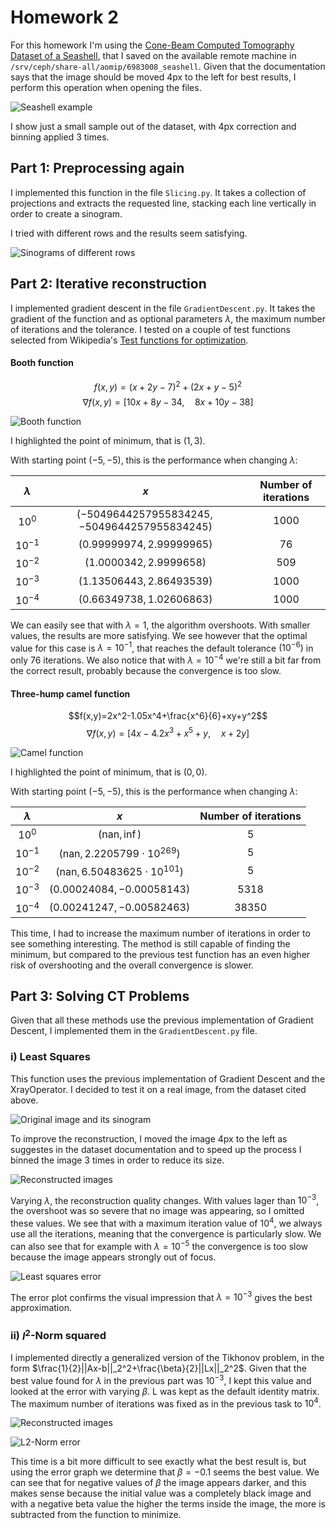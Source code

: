 # Homework 2

For this homework I'm using the [Cone-Beam Computed Tomography Dataset of a Seashell](https://zenodo.org/record/6983008), that I saved on the available remote machine in `/srv/ceph/share-all/aomip/6983008_seashell`. Given that the documentation says that the image should be moved 4px to the left for best results, I perform this operation when opening the files.

![Seashell example](seashell.png "Seashell example")

I show just a small sample out of the dataset, with 4px correction and binning applied 3 times.

## Part 1: Preprocessing again

I implemented this function in the file `Slicing.py`. It takes a collection of projections and extracts the requested line, stacking each line vertically in order to create a sinogram.

I tried with different rows and the results seem satisfying.

![Sinograms of different rows](sinogram.png "Sinograms of different rows")

## Part 2: Iterative reconstruction

I implemented gradient descent in the file `GradientDescent.py`. It takes the gradient of the function and as optional parameters $\lambda$, the maximum number of iterations and the tolerance. I tested on a couple of test functions selected from Wikipedia's [Test functions for optimization](https://en.wikipedia.org/wiki/Test_functions_for_optimization).

#### Booth function

$$ f(x,y)=(x+2y-7)^2+(2x+y-5)^2$$
$$\nabla f(x,y)=[10x+8y-34,\quad 8x+10y-38]$$

![Booth function](booth.png "Booth function")

I highlighted the point of minimum, that is $(1,3)$.

With starting point $(-5,-5)$, this is the performance when changing $\lambda$:

| $\lambda$  | $x$  | Number of iterations |
|:---:|:---:|:---:|
| $10^0$  | $(-5049644257955834245, -5049644257955834245)$  | $1000$ |
| $10^{-1}$  | $(0.99999974, 2.99999965)$  | $76$ |
| $10^{-2}$  | $(1.0000342, 2.9999658)$  | $509$ |
| $10^{-3}$  | $(1.13506443, 2.86493539)$  | $1000$ |
| $10^{-4}$  | $(0.66349738, 1.02606863)$  | $1000$ |

We can easily see that with $\lambda=1$, the algorithm overshoots. With smaller values, the results are more satisfying. We see however that the optimal value for this case is $\lambda=10^{-1}$, that reaches the default tolerance $(10^{-6})$ in only $76$ iterations. We also notice that with $\lambda=10^{-4}$ we're still a bit far from the correct result, probably because the convergence is too slow.

#### Three-hump camel function

$$f(x,y)=2x^2-1.05x^4+\frac{x^6}{6}+xy+y^2$$
$$\nabla f(x,y)=[4x-4.2x^3+x^5+y, \quad x+2y]$$

![Camel function](camel.png "Camel function")

I highlighted the point of minimum, that is $(0,0)$.

With starting point $(-5,-5)$, this is the performance when changing $\lambda$:

| $\lambda$  | $x$  | Number of iterations |
|:---:|:---:|:---:|
| $10^0$  | $(\text{nan}, \inf)$  | $5$ |
| $10^{-1}$  | $(\text{nan}, 2.2205799\cdot10^{269})$  | $5$ |
| $10^{-2}$  | $(\text{nan}, 6.50483625\cdot10^{101})$  | $5$ |
| $10^{-3}$  | $(0.00024084, -0.00058143)$  | $5318$ |
| $10^{-4}$  | $(0.00241247, -0.00582463)$  | $38350$ |

This time, I had to increase the maximum number of iterations in order to see something interesting. The method is still capable of finding the minimum, but compared to the previous test function has an even higher risk of overshooting and the overall convergence is slower.

## Part 3: Solving CT Problems

Given that all these methods use the previous implementation of Gradient Descent, I implemented them in the `GradientDescent.py` file.

### i) Least Squares

This function uses the previous implementation of Gradient Descent and the XrayOperator. I decided to test it on a real image, from the dataset cited above.

![Original image and its sinogram](leastSquares_orig.png "Original image and its sinogram")

To improve the reconstruction, I moved the image 4px to the left as suggestes in the dataset documentation and to speed up the process I binned the image 3 times in order to reduce its size.

![Reconstructed images](leastSquares.png "Reconstructed images")

Varying $\lambda$, the reconstruction quality changes. With values lager than $10^{-3}$, the overshoot was so severe that no image was appearing, so I omitted these values. We see that with a maximum iteration value of $10^{4}$, we always use all the iterations, meaning that the convergence is particularly slow. We can also see that for example with $\lambda=10^{-5}$ the convergence is too slow because the image appears strongly out of focus.

![Least squares error](leastSquares_err.png "Least squares error")

The error plot confirms the visual impression that $\lambda=10^{-3}$ gives the best approximation.

### ii) $l^2$-Norm squared

I implemented directly a generalized version of the Tikhonov problem, in the form $\frac{1}{2}||Ax-b||_2^2+\frac{\beta}{2}||Lx||_2^2$. Given that the best value found for $\lambda$ in the previous part was $10^{-3}$, I kept this value and looked at the error with varying $\beta$. L was kept as the default identity matrix. The maximum number of iterations was fixed as in the previous task to $10^4$.

![Reconstructed images](l2Norm.png "Reconstructed images")

![L2-Norm error](l2Norm_err.png "L2-Norm error error")

This time is a bit more difficult to see exactly what the best result is, but using the error graph we determine that $\beta=-0.1$ seems the best value. We can see that for negative values of $\beta$ the image appears darker, and this makes sense because the initial value was a completely black image and with a negative beta value the higher the terms inside the image, the more is subtracted from the function to minimize. 